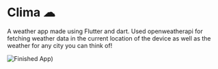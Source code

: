 # Clima ☁

A weather app made using Flutter and dart. Used openweatherapi for fetching weather data  in the current location of the device as well as the weather for any city you can think of!

![Finished App](https://i.imgur.com/vTO6xbS.png))

